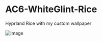 # AC6-WhiteGlint-Rice
Hyprland Rice with my custom wallpaper



![image](https://github.com/user-attachments/assets/5d42f437-1c1a-40ec-8a17-847a9987325b)

